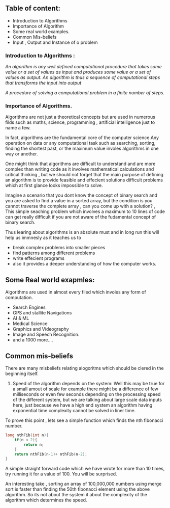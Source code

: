 ## Table of content:

- Introduction to Algorithms
- Importance of Algorithm
- Some real world examples.
- Common Mis-beliefs
- Input , Output and Instance of o problem

### Introduction to Algorithms :

_An algorithm is any well defined computational procedure that takes some value or a set of values as input and produces some value or a set of values as output. An algorithm is thus a sequence of computational steps that transforms the input into output_

_A procedure of solving a computational problem in a finite number of steps._

### Importance of Algorithms.

Algorithms are not just a theoretical concepts but are used in numerous filds such as maths, science, programming , artificial intelligence just to name a few.

In fact, algorithms are the fundamental core of the computer science.Any operation on data or any computational task such as searching, sorting, finding the shortest past, or the maximum value involes algorithms in one way or another.

One might think that algorithms are difficult to understand and are more complex than writing code as it involves mathematical calculations and critical thinking , but we should not forget that the main purpose of defining an algorithm is to provide feasible and effecient solutions difficult problems which at first glance looks impossible to solve.

Imagine a scenario that you dont know the concept of binary search and you are asked to find a value in a sorted array, but the condition is you cannot traverse the complete array , can you come up with a solution? , This simple seaching problem which involves a maximum to 10 lines of code can get really difficult if you are not aware of the fudamental concept of binary search.

Thus learing about algorithms is an absolute must and in long run this will help us immnesly as it teaches us to

- break complex problems into smaller pieces
- find patterns among different problems
- write effecient programs
- also it provides a deeper understanding of how the computer works.

## Some Real world exapmles:

Algorithms are used in almost every filed which involes any form of computation.

- Search Engines
- GPS and stallite Navigations
- AI & ML
- Medical Science
- Graphics and Videography
- Image and Speech Recognition.
- and a 1000 more....

## Common mis-beliefs

There are many misbeliefs relating alogoritms which should be clered in the beginning itself.

1. Speed of the algorithm depends on the system: Well this may be true for a small amout of scale for example there might be a difference of few milliseconds or even few seconds depending on the processing speed of the different system, but we are talking about large scale data inputs here, just because we have a high end system an algorithm having exponential time complexity cannot be solved in liner time.

To prove this point , lets see a simple function which finds the nth fibonacci number.

```c
long nthFib(int n){
    if(n < 2){
        return n;
    }
    return nthFib(n-1)+ nthFib(n-2);
}
```

A simple straight forward code which we have wrote for more than 10 times, try running it for a value of 100. You will be surprised.

An interesting take , sorting an array of 100,000,000 numbers using merge sort is faster than finding the 50th fibonacci element using the above algorithm. So its not about the system it about the complexity of the algorithm which determines the speed.
